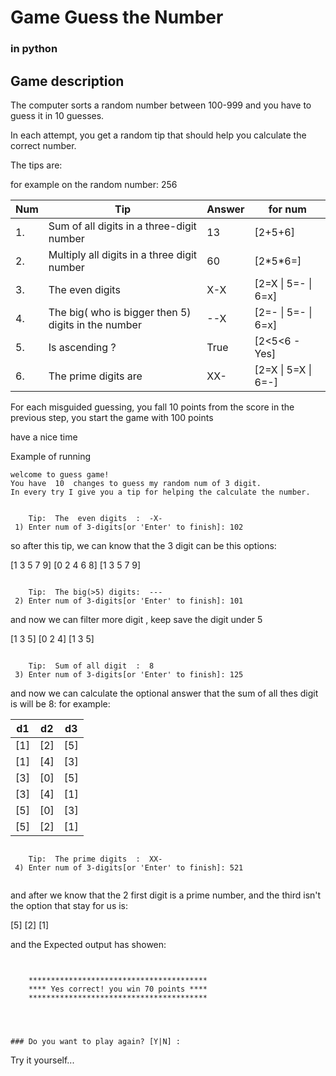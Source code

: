 # Game Guess the Number 

### in python


## Game description

The computer sorts a random number between 100-999 and you have to guess it in 10 guesses.

In each attempt, you get a random tip that should help you calculate the correct number.

The tips are:

for example on the random number: 256

|Num| Tip | Answer | for num 
|---|---|---|---|
| 1. |Sum of all digits in a three-digit number | 13 | [2+5+6]
| 2. |Multiply all digits in a three digit number | 60 | [2\*5\*6=]
| 3. |The even digits | X-X | [2=X \| 5=- \| 6=x]
| 4. |The big( who is bigger then 5) digits in the number | --X | [2=- \| 5=- \| 6=x]
| 5. |Is ascending ?  | True | [2<5<6 - Yes]
| 6. |The prime digits are | XX- | [2=X \| 5=X \| 6=-]


For each misguided guessing, you fall 10 points from the score in the previous step, you start the game with 100 points


have a nice time


Example of running


```
welcome to guess game! 
You have  10  changes to guess my random num of 3 digit.
In every try I give you a tip for helping the calculate the number.


	Tip:  The  even digits  :  -X-
 1) Enter num of 3-digits[or 'Enter' to finish]: 102

```
so after this tip, we can know that the 3 digit can be this options: 


[1 3 5 7 9]   [0 2 4 6 8]    [1 3 5 7 9]

```

	Tip:  The big(>5) digits:  ---
 2) Enter num of 3-digits[or 'Enter' to finish]: 101

```
and now we can filter more digit , keep save the digit under 5 

[1 3 5] [0 2 4] [1 3 5]

```

	Tip:  Sum of all digit  :  8
 3) Enter num of 3-digits[or 'Enter' to finish]: 125

```
and now we can calculate the optional answer that the sum of all thes digit is will be 8: 
for example: 

|d1|d2|d3|
|---|---|---|
|[1]|[2]|[5]|
|[1]|[4]|[3]|
|[3]|[0]|[5]|
|[3]|[4]|[1]|
|[5]|[0]|[3]|
|[5]|[2]|[1]|
  

```

	Tip:  The prime digits  :  XX-
 4) Enter num of 3-digits[or 'Enter' to finish]: 521


```
and after we know that the 2 first digit is a prime number, and the third isn't the option that stay for us is: 

[5] [2] [1]

and the Expected output has showen: 

```


	****************************************
	**** Yes correct! you win 70 points ****
	****************************************




### Do you want to play again? [Y|N] : 
```

Try it yourself...
